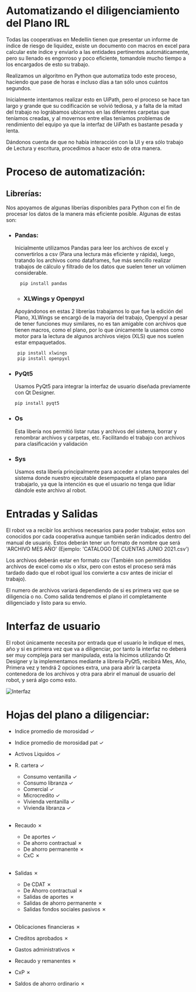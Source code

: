 # Automatizando el diligenciamiento del Plano IRL

Todas las cooperativas en Medellín tienen que presentar un informe de índice de riesgo de liquidez, existe un documento con macros en excel para calcular este índice y enviarlo a las entidades pertinentes automáticamente, pero su llenado es engorroso y poco eficiente, tomandole mucho tiempo a los encargados de esto su trabajo.

Realizamos un algoritmo en Python que automatiza todo este proceso, haciendo que pase de horas e incluso días a tan sólo unos cuántos segundos.

Inicialmente intentamos realizar esto en UiPath, pero el proceso se hace tan largo y grande que su codificación se volvió tediosa, y a falta de la mitad del trabajo no lográbamos ubicarnos en las diferentes carpetas que teníamos creadas, y al movernos entre ellas teníamos problemas de rendimiento del equipo ya que la interfaz de UiPath es bastante pesada y lenta.

Dándonos cuenta de que no había interacción con la UI y era sólo trabajo de Lectura y escritura, procedimos a hacer esto de otra manera.

# Proceso de automatización:

## Librerías:
Nos apoyamos de algunas liberías disponibles para Python con el fin de procesar los datos de la manera más eficiente posible. Algunas de estas son:

- ### Pandas:
  Inicialmente utilizamos Pandas para leer los archivos de excel y convertirlos a csv (Para una lectura más eficiente y rápida), luego, tratando los archivos como dataframes, fue más sencillo realizar trabajos de cálculo y filtrado de los datos que suelen tener un volúmen considerable.

  ```python
    pip install pandas
  ```
  - ### XLWings y Openpyxl
  Apoyándonos en estas 2 librerías trabajamos lo que fue la edición del Plano, XLWings se encargó de la mayoría del trabajo, Openpyxl a pesar de tener funciones muy similares, no es tan amigable con archivos que tienen macros, como el plano, por lo que únicamente la usamos como motor para la lectura de algunos archivos viejos (XLS) que nos suelen estar empaquetados.

   ```python
    pip install xlwings
    pip install openpyxl
  ```

- ### PyQt5
  Usamos PyQt5 para integrar la interfaz de usuario diseñada previamente con Qt Designer.
  
  ```python
  pip install pyqt5
  ```
  
- ### Os
  Esta libería nos permitió listar rutas y archivos del sistema, borrar y renombrar archivos y carpetas, etc. Facilitando el trabajo con archivos para clasificación y validación
- ### Sys
  Usamos esta libería principalmente para acceder a rutas temporales del sistema donde nuestro ejecutable desempaqueta el plano para trabajarlo, ya que la intención es que el usuario no tenga que lidiar dándole este archivo al robot.

# Entradas y Salidas
El robot va a recibir los archivos necesarios para poder trabajar, estos son conocidos por cada cooperativa aunque también serán indicados dentro del manual de usuario. Estos deberán tener un formato de nombre que será 'ARCHIVO MES AÑO' (Ejemplo: 'CATALOGO DE CUENTAS JUNIO 2021.csv')

Los archivos deberán estar en formato csv (También son permitidos archivos de excel como xls o xlsx, pero con estos el proceso será más tardado dado que el robot igual los convierte a csv antes de iniciar el trabajo). 

El numero de archivos variará dependiendo de si es primera vez que se diligencia o no. Como salida tendremos el plano irl completamente diligenciado y listo para su envío.

# Interfaz de usuario
El robot únicamente necesita por entrada que el usuario le indique el mes, año y si es primera vez que va a diligenciar, por tanto la interfaz no deberá ser muy compleja para ser manipulada, esta la hicimos utilizando Qt Designer y la implementamos mediante a librería PyQt5, recibirá Mes, Año, Primera vez y tendrá 2 opciones extra, una para abrir la carpeta contenedora de los archivos y otra para abrir el manual de usuario del robot, y será algo como esto.

![Interfaz](https://imgur.com/gallery/mRDDqqp)



# Hojas del plano a diligenciar:
  - Indice promedio de morosidad &check;
  - Indice promedio de morosidad pat &check;
  - Activos Liquidos &check;


  - R. cartera &check;
    - Consumo ventanilla &check;
    - Consumo libranza &check;
    - Comercial &check;
    - Microcredito &check;
    - Vivienda ventanilla &check;
    - Vivienda libranza &check;
  <br><br>
  - Recaudo &cross;
    - De aportes &check;
    - De ahorro contractual &cross;
    - De ahorro permanente &cross;
    - CxC &cross;
  <br><br>
  - Salidas &cross;
    - De CDAT &cross;
    - De Ahorro contractual &cross;
    - Salidas de aportes &cross;
    - Salidas de ahorro permanente &cross;
    - Salidas fondos sociales pasivos &cross;
  <br><br>
  - Oblicaciones financieras &cross;
  - Creditos aprobados &cross;
  - Gastos administrativos &cross;
  - Recaudo y remanentes &cross;
  - CxP &cross;
  - Saldos de ahorro ordinario &cross;
